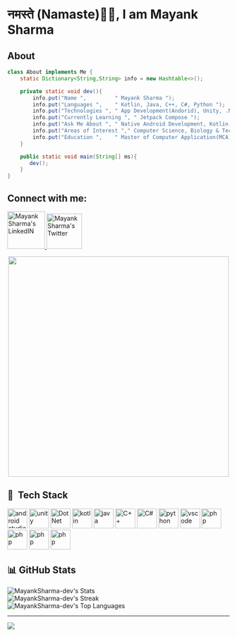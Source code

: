 # नमस्ते (Namaste)🙏🏻, I am Mayank Sharma

## About
```java
class About implements Me {
    static Dictionary<String,String> info = new Hashtable<>();

    private static void dev(){
        info.put("Name ",         " Mayank Sharma ");
        info.put("Languages ",    " Kotlin, Java, C++, C#, Python ");
        info.put("Technologies ", " App Development(Andorid), Unity, .Net ");
        info.put("Currently Learning ", " Jetpack Compose ");
        info.put("Ask Me About ", " Native Android Development, Kotlin, Java ");
        info.put("Areas of Interest "," Computer Science, Biology & Technology, International Relations ");
        info.put("Education ",    " Master of Computer Application(MCA), Bachelor of Computer Application(BCA) ");
    }

    public static void main(String[] ms){
       dev();
    }
}
```
<!--
``` c++
#include <iostream>
#include <map>
#include <string>

class About {
public:
    // Static member to hold the information
    static std::map<std::string, std::string> info;

    // Static method to populate the information
    static void dev() {
        info["Name"] = "Mayank Sharma";
        info["Languages"] = "Kotlin, Java, C++, C#, Python";
        info["Technologies"] = "App Development(Android), Unity, .Net";
        info["Currently Learning"] = "Jetpack Compose";
        info["Ask Me About"] = "Native Android Development, Kotlin, Java";
        info["Areas of Interest"] = "Computer Science, Biology & Technology, International Relations";
        info["Education"] = "Master of Computer Application(MCA), Bachelor of Computer Application(BCA)";
    }

    // Main function to execute the program
    static int main() {
        dev();

        // Print the information to console
        for (const auto& pair : info) {
            std::cout << pair.first << ": " << pair.second << std::endl;
        }

        return 0;
    }
};

// Definition of the static member
std::map<std::string, std::string> About::info;

int main() {
    return About::main();
}

```
-->

## Connect with me:
<p align="left">
<a href="https://www.linkedin.com/in/mayanksharma-dev/">
  <img alt="Mayank Sharma's LinkedIN" width="85px" src="https://img.shields.io/badge/LinkedIn-0077B5?style=for-the-badge&logo=linkedin&logoColor=white" />
</a>
<a href="https://twitter.com/Sharmaji_Mayank">
  <img alt="Mayank Sharma's Twitter" width="80px" src="https://img.shields.io/badge/Twitter-1DA1F2?style=for-the-badge&logo=twitter&logoColor=white" />
</a>  

<!--
<a href="https://twitter.com/Sharmaji_Mayank">
<img alt="Mayank Sharma's Reddit" width="80" src="https://img.shields.io/badge/Reddit-FF4500?style=for-the-badge&logo=reddit&logoColor=white" />
</a>

<a href="https://twitter.com/Sharmaji_Mayank">
  <img alt="Mayank Sharma's Instagram" width="80" src="https://img.shields.io/badge/Instagram-E4405F?style=for-the-badge&logo=instagram&logoColor=white" />
</a>

<a href="https://twitter.com/Sharmaji_Mayank">
  <img alt="Mayank Sharma's Google Play" width="80" src="https://img.shields.io/badge/Google_Play-414141?style=for-the-badge&logo=google-play&logoColor=white" />
</a>
 <a href="@gmail.com">
  <img alt="Mayank Sharma's Gmail" width="70px" src="https://img.shields.io/badge/Gmail-D14836?style=for-the-badge&logo=gmail&logoColor=white" />
</a> -->
</p>

<!--
<div id="header" align="center">
  <img src="https://media.giphy.com/media/M9gbBd9nbDrOTu1Mqx/giphy.gif" width="100"/>
</div>
-->

<div  id="header" align="center">
    <img src="https://user-images.githubusercontent.com/74038190/212749695-a6817c5a-a794-462b-afca-1b5ce7dd5e63.gif" width="500">
</div>




## 🚀 &nbsp;Tech Stack 
<p align="left">
<img src="https://cdn.jsdelivr.net/gh/devicons/devicon/icons/androidstudio/androidstudio-original.svg" alt="android studio"  width="45" height="45"/>
<img src="https://cdn.jsdelivr.net/gh/devicons/devicon/icons/unity/unity-original.svg" alt="unity"  width="45" height="45" />
<img src="https://cdn.jsdelivr.net/gh/devicons/devicon/icons/dot-net/dot-net-original-wordmark.svg" alt="DotNet"  width="45" height="45" />
<img src="https://cdn.jsdelivr.net/gh/devicons/devicon/icons/kotlin/kotlin-original.svg" alt="kotlin" width="45" height="45"/>
<img src="https://cdn.jsdelivr.net/gh/devicons/devicon/icons/java/java-original.svg"  alt="java"  width="45" height="45" />
<img src="https://cdn.jsdelivr.net/gh/devicons/devicon/icons/cplusplus/cplusplus-original.svg"  alt="C++"  width="45" height="45" />
<img src="https://cdn.jsdelivr.net/gh/devicons/devicon/icons/csharp/csharp-original.svg" alt="C#" width="45" height="45"/>
<img src="https://cdn.jsdelivr.net/gh/devicons/devicon/icons/python/python-original.svg" alt="python" width="45" height="45" />
<img src="https://cdn.jsdelivr.net/gh/devicons/devicon/icons/vscode/vscode-original.svg" alt="vscode" width="45" height="45"/>
<img src="https://cdn.jsdelivr.net/gh/devicons/devicon/icons/php/php-original.svg" alt="php" width="45" height="45"/>
<img src="https://cdn.jsdelivr.net/gh/devicons/devicon/icons/fastapi/fastapi-original.svg" alt="php" width="45" height="45"/>
<img src="https://cdn.jsdelivr.net/gh/devicons/devicon/icons/firebase/firebase-original.svg" alt="php" width="45" height="45"/>
<img src="https://cdn.jsdelivr.net/gh/devicons/devicon/icons/flask/flask-original.svg" alt="php" width="45" height="45"/>    
</p>

## 📊 GitHub Stats 
![MayankSharma-dev's Stats](https://github-readme-stats.vercel.app/api?username=MayankSharma-dev&theme=tokyonight&show_icons=true&hide_border=true&count_private=true)<br/>
![MayankSharma-dev's Streak](https://github-readme-streak-stats.herokuapp.com/?user=MayankSharma-dev&theme=tokyonight&hide_border=true)<br/>
![MayankSharma-dev's Top Languages](https://github-readme-stats.vercel.app/api/top-langs/?username=MayankSharma-dev&theme=tokyonight&show_icons=true&hide_border=true&layout=compact)

---
[![](https://visitcount.itsvg.in/api?id=MayankSharma-dev&icon=0&color=12)](https://visitcount.itsvg.in)




<!--
## Github Stats (Simple Yet Elegent)
|<p align="center">**Account Type**</p>|<p align="center">**Stats**</p>|
|------------|-----|
|<p align="center">123<p>|N/A (on Github Enterprise)|
|<p align="center">1 (Past)<p>|![Github stats](https://github-readme-stats.vercel.app/api/top-langs/?username=MayankSharma-dev&theme=dark&hide_border=false&include_all_commits=true&count_private=false&layout=compact)|
|<p align="center">Private<p>|![Github stats](https://github-readme-stats.vercel.app/api/top-langs/?username=MayankSharma-dev&theme=dark&hide_border=false&include_all_commits=true&count_private=false&layout=compact)| -->


<!-- - 👋 Hi, I’m @MayankSharma-dev
- 👀 I’m interested in ...
- 🌱 I’m currently learning ...
- 💞️ I’m looking to collaborate on ...
- 📫 How to reach me ... -->
<!---
MayankSharma-dev/MayankSharma-dev is a ✨ special ✨ repository because its `README.md` (this file) appears on your GitHub profile.
You can click the Preview link to take a look at your changes.
### 🚀 &nbsp;Some Tools and Languages i have used
--->
<!--
  ## 💰You can help me by Donating
  [![BuyMeACoffee](https://img.shields.io/badge/Buy%20Me%20a%20Coffee-ffdd00?style=for-the-badge&logo=buy-me-a-coffee&logoColor=black)](https://buymeacoffee.com/Hello@123)  -->


<!--
**MayankSharma-dev/MayankSharma-dev** is a ✨ _special_ ✨ repository because its `README.md` (this file) appears on your GitHub profile.

Here are some ideas to get you started:

- 🔭 I’m currently working on ...
- 🌱 I’m currently learning ...
- 👯 I’m looking to collaborate on ...
- 🤔 I’m looking for help with ...
- 💬 Ask me about ...
- 📫 How to reach me: ...
- 😄 Pronouns: ...
- ⚡ Fun fact: ...
-->
